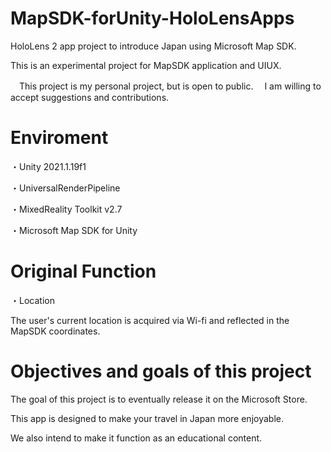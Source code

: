# MapSDK-forUnity-HoloLensApps

HoloLens 2 app project to introduce Japan using Microsoft Map SDK.

This is an experimental project for MapSDK application and UIUX.

　This project is my personal project, but is open to public.
　I am willing to accept suggestions and contributions.

# Enviroment

・Unity 2021.1.19f1

・UniversalRenderPipeline

・MixedReality Toolkit v2.7

・Microsoft Map SDK for Unity

# Original Function

・Location

The user's current location is acquired via Wi-fi and reflected in the MapSDK coordinates.

# Objectives and goals of this project

The goal of this project is to eventually release it on the Microsoft Store.

This app is designed to make your travel in Japan more enjoyable.

We also intend to make it function as an educational content.